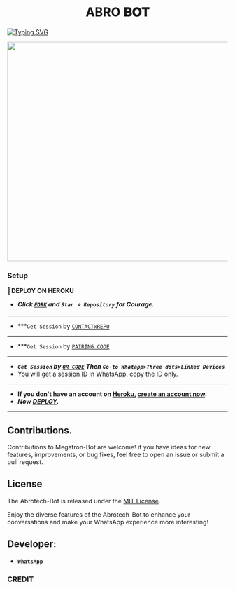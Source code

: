  <h1 align="center"> ABRO 𝐁𝐎𝐓  </h1>
<a href="https://git.io/typing-svg"><img src="https://readme-typing-svg.demolab.com?font=Impact&size=50&pause=1000&color=1BAFBAFF&center=true&width=1150&height=100&lines=ABRO BOT;MULTI+DEVICE+WHATSAPP+BOT;CREATED+BY+ABRO+TECH; RELEASED+BY+ABRO.2024" alt="Typing SVG" /></a>
  </p>



<img src="https://imgur.com/7doiWDc.jpg" width="650" height="500"/>

### Setup

**📌DEPLOY ON HEROKU**
   - ***Click [`FORK`](https://github.com/Temitopeareo/FUGU1/fork) and `Star ⭐ Repository` for Courage.***
---
   - ***`Get Session` by  [`CONTACTxREPO`](https://megatronkim-c3bee4d3c846.herokuapp.com/)
---
   - ***`Get Session` by  [`PAIRING CODE`](https://abrotech-qr-acb8c4a29a5d.herokuapp.com/pair)
---
   - ***`Get Session` by  [`QR CODE`](https://abrotech-qr-acb8c4a29a5d.herokuapp.com/qr) Then `Go-to Whatapp>Three dots>Linked Devices`***
   - You will get a session ID in WhatsApp, copy the ID only.
---
   - **If you don't have an account on [Heroku](https://signup.heroku.com/), [create an account now](https://signup.heroku.com/).**
   - ***Now [DEPLOY](https://dashboard.heroku.com/new?template=https://github.com/Temitopeareo/FUGU1).***
---

## Contributions.  

Contributions to Megatron-Bot are welcome! if you have ideas for new features, improvements, or bug fixes, feel free to open an issue or submit a pull request.

## License

The Abrotech-Bot is released under the [MIT License](https://opensource.org/licenses/MIT).

Enjoy the diverse features of the Abrotech-Bot to enhance your conversations and make your WhatsApp experience more interesting!

## Developer:
- [**`WhatsApp`**](https://wa.me/2348100151048)

### CREDIT

